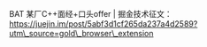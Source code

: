 BAT 某厂C++面经+口头offer \| 掘金技术征文：https://juejin.im/post/5abf3d1cf265da237a4d2589?utm\_source=gold\_browser\_extension

